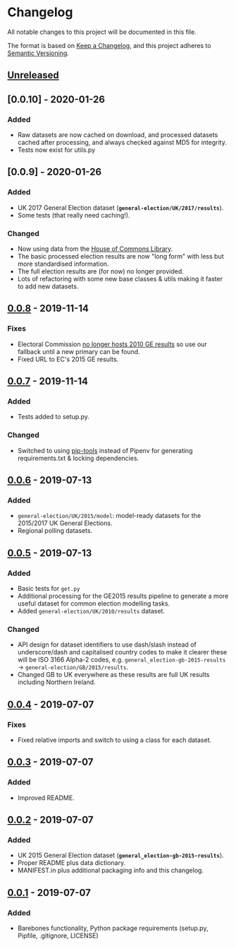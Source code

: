# Changelog
All notable changes to this project will be documented in this file.

The format is based on [Keep a Changelog](https://keepachangelog.com/en/1.0.0/),
and this project adheres to [Semantic Versioning](https://semver.org/spec/v2.0.0.html).


## [Unreleased]

## [0.0.10] - 2020-01-26
### Added
- Raw datasets are now cached on download, and processed datasets cached after processing, and always checked against MD5 for integrity.
- Tests now exist for utils.py

## [0.0.9] - 2020-01-26
### Added
- UK 2017 General Election dataset (**`general-election/UK/2017/results`**).
- Some tests (that really need caching!).
### Changed
- Now using data from the [House of Commons Library](https://researchbriefings.parliament.uk/ResearchBriefing/Summary/CBP-8647).
- The basic processed election results are now "long form" with less but more standardised information.
- The full election results are (for now) no longer provided.
- Lots of refactoring with some new base classes & utils making it faster to add new datasets.

## [0.0.8] - 2019-11-14
### Fixes
- Electoral Commission [no longer hosts 2010 GE results](https://github.com/john-sandall/maven/pull/15) so use our fallback until a new primary can be found.
- Fixed URL to EC's 2015 GE results.

## [0.0.7] - 2019-11-14
### Added
- Tests added to setup.py.
### Changed
- Switched to using [pip-tools](https://github.com/jazzband/pip-tools) instead of Pipenv for generating requirements.txt & locking dependencies.

## [0.0.6] - 2019-07-13
### Added
- `general-election/UK/2015/model`: model-ready datasets for the 2015/2017 UK General Elections.
- Regional polling datasets.

## [0.0.5] - 2019-07-13
### Added
- Basic tests for `get.py`
- Additional processing for the GE2015 results pipeline to generate a more useful dataset for common election modelling tasks.
- Added `general-election/UK/2010/results` dataset.
### Changed
- API design for dataset identifiers to use dash/slash instead of underscore/dash and capitalised country codes to make it clearer these will be ISO 3166 Alpha-2 codes, e.g. `general_election-gb-2015-results` -> `general-election/GB/2015/results`.
- Changed GB to UK everywhere as these results are full UK results including Northern Ireland.

## [0.0.4] - 2019-07-07
### Fixes
- Fixed relative imports and switch to using a class for each dataset.

## [0.0.3] - 2019-07-07
### Added
- Improved README.

## [0.0.2] - 2019-07-07
### Added
- UK 2015 General Election dataset (**`general_election-gb-2015-results`**).
- Proper README plus data dictionary.
- MANIFEST.in plus additional packaging info and this changelog.

## [0.0.1] - 2019-07-07
### Added
- Barebones functionality, Python package requirements (setup.py, Pipfile, .gitignore, LICENSE)


[Unreleased]: https://github.com/john-sandall/maven/compare/v0.0.8...HEAD
[0.0.8]: https://github.com/john-sandall/maven/compare/v0.0.7...v0.0.8
[0.0.7]: https://github.com/john-sandall/maven/compare/v0.0.6...v0.0.7
[0.0.6]: https://github.com/john-sandall/maven/compare/v0.0.5...v0.0.6
[0.0.5]: https://github.com/john-sandall/maven/compare/v0.0.4...v0.0.5
[0.0.4]: https://github.com/john-sandall/maven/compare/v0.0.3...v0.0.4
[0.0.3]: https://github.com/john-sandall/maven/compare/v0.0.2...v0.0.3
[0.0.2]: https://github.com/john-sandall/maven/compare/v0.0.1...v0.0.2
[0.0.1]: https://github.com/john-sandall/maven/releases/tag/v0.0.1
